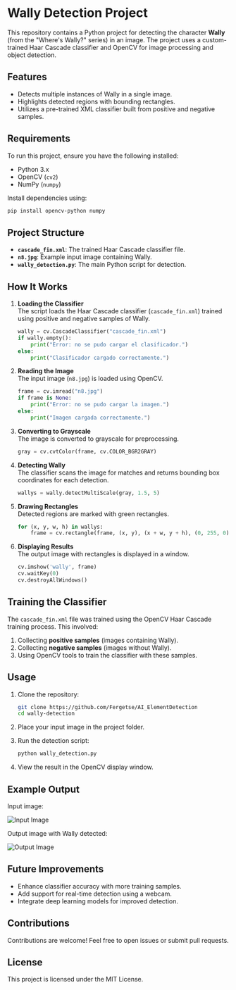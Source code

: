 
# Wally Detection Project  

This repository contains a Python project for detecting the character **Wally** (from the "Where's Wally?" series) in an image. The project uses a custom-trained Haar Cascade classifier and OpenCV for image processing and object detection.  

## Features  
- Detects multiple instances of Wally in a single image.  
- Highlights detected regions with bounding rectangles.  
- Utilizes a pre-trained XML classifier built from positive and negative samples.  

## Requirements  
To run this project, ensure you have the following installed:  

- Python 3.x  
- OpenCV (`cv2`)  
- NumPy (`numpy`)  

Install dependencies using:  
```bash
pip install opencv-python numpy
```  

## Project Structure  
- **`cascade_fin.xml`**: The trained Haar Cascade classifier file.  
- **`n8.jpg`**: Example input image containing Wally.  
- **`wally_detection.py`**: The main Python script for detection.  

## How It Works  

1. **Loading the Classifier**  
   The script loads the Haar Cascade classifier (`cascade_fin.xml`) trained using positive and negative samples of Wally.  
   ```python
   wally = cv.CascadeClassifier("cascade_fin.xml")
   if wally.empty():
       print("Error: no se pudo cargar el clasificador.")
   else:
       print("Clasificador cargado correctamente.")
   ```

2. **Reading the Image**  
   The input image (`n8.jpg`) is loaded using OpenCV.  
   ```python
   frame = cv.imread("n8.jpg")
   if frame is None:
       print("Error: no se pudo cargar la imagen.")
   else:
       print("Imagen cargada correctamente.")
   ```

3. **Converting to Grayscale**  
   The image is converted to grayscale for preprocessing.  
   ```python
   gray = cv.cvtColor(frame, cv.COLOR_BGR2GRAY)
   ```

4. **Detecting Wally**  
   The classifier scans the image for matches and returns bounding box coordinates for each detection.  
   ```python
   wallys = wally.detectMultiScale(gray, 1.5, 5)
   ```

5. **Drawing Rectangles**  
   Detected regions are marked with green rectangles.  
   ```python
   for (x, y, w, h) in wallys:
       frame = cv.rectangle(frame, (x, y), (x + w, y + h), (0, 255, 0), 2)
   ```

6. **Displaying Results**  
   The output image with rectangles is displayed in a window.  
   ```python
   cv.imshow('wally', frame)
   cv.waitKey(0)
   cv.destroyAllWindows()
   ```  

## Training the Classifier  
The `cascade_fin.xml` file was trained using the OpenCV Haar Cascade training process. This involved:  
1. Collecting **positive samples** (images containing Wally).  
2. Collecting **negative samples** (images without Wally).  
3. Using OpenCV tools to train the classifier with these samples.  

## Usage  
1. Clone the repository:  
   ```bash
   git clone https://github.com/Fergetse/AI_ElementDetection
   cd wally-detection
   ```  

2. Place your input image in the project folder.  

3. Run the detection script:  
   ```bash
   python wally_detection.py
   ```  

4. View the result in the OpenCV display window.  

## Example Output  
Input image:  

![Input Image](path/to/your/image.jpg)  

Output image with Wally detected:  

![Output Image](path/to/your/output_image.jpg)  

## Future Improvements  
- Enhance classifier accuracy with more training samples.  
- Add support for real-time detection using a webcam.  
- Integrate deep learning models for improved detection.  

## Contributions  
Contributions are welcome! Feel free to open issues or submit pull requests.  

## License  
This project is licensed under the MIT License.  
